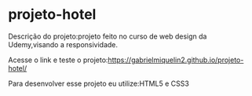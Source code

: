 # projeto-hotel
Descrição do projeto:projeto feito no curso de web design da Udemy,visando a responsividade.

Acesse o link e teste o projeto:https://gabrielmiquelin2.github.io/projeto-hotel/

Para desenvolver esse projeto eu utilize:HTML5 e CSS3

